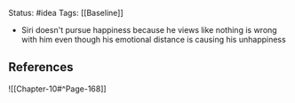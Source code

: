 Status: #idea
Tags: [[Baseline]]

* Siri doesn't pursue happiness because he views like nothing is wrong with him even though his emotional distance is causing his unhappiness

## References

![[Chapter-10#^Page-168]] 